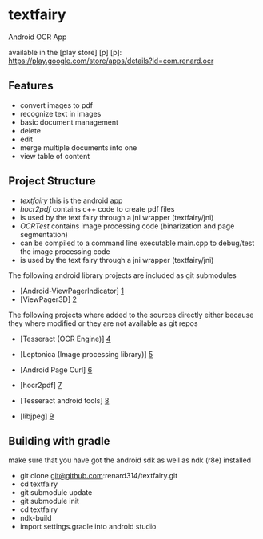textfairy
=========

Android OCR App

available in the [play store] [p]
[p]: https://play.google.com/store/apps/details?id=com.renard.ocr

Features
--------
* convert images to pdf
* recognize text in images
* basic document management
 * delete
 * edit
 * merge multiple documents into one
 * view table of content

Project Structure
-----------------
* *textfairy* this is the android app
* *hocr2pdf* contains c++ code to create pdf files
 * is used by the text fairy through a jni wrapper (textfairy/jni)
* *OCRTest* contains image processing code (binarization and page segmentation)
 * can be compiled to a command line executable main.cpp to debug/test the image processing code
 * is used by the text fairy through a jni wrapper (textfairy/jni)

The following android library projects are included as git submodules
* [Android-ViewPagerIndicator] [1]
* [ViewPager3D] [2]

The following projects where added to the sources directly either because they where modified or they are not available as git repos
* [Tesseract (OCR Engine)] [4]
* [Leptonica (Image processing library)] [5]
* [Android Page Curl] [6]
* [hocr2pdf] [7]
* [Tesseract android tools] [8]
* [libjpeg] [9]

  [1]: https://github.com/JakeWharton/Android-ViewPagerIndicator
  [2]: https://github.com/renard314/ViewPager3D
  [4]: https://tesseract-ocr.googlecode.com/
  [5]: http://www.leptonica.com/index.html
  [6]: https://github.com/harism/android_page_curl/
  [7]: http://www.exactcode.com/site/open_source/exactimage/hocr2pdf/
  [8]: https://code.google.com/p/tesseract-android-tools/
  [9]: http://libjpeg.sourceforge.net/


Building with gradle
--------------------------------------
make sure that you have got the android sdk as well as ndk (r8e) installed

* git clone git@github.com:renard314/textfairy.git
* cd textfairy
* git submodule update
* git submodule init
* cd textfairy
* ndk-build
* import settings.gradle into android studio


